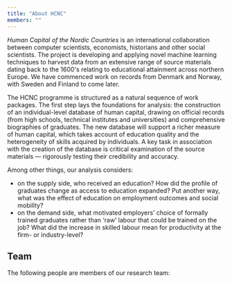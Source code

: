 ```yaml
---
title: "About HCNC"
members: ""
---
```


*Human Capital of the Nordic Countries* is an international collaboration between computer scientists, economists, historians and other social scientists. The project is developing and applying novel machine learning techniques to harvest data from an extensive range of source materials dating back to the 1600's relating to educational attainment across northern Europe. We have commenced work on records from Denmark and Norway, with Sweden and Finland to come later.

The HCNC programme is structured as a natural sequence of work packages. The first step lays the foundations for analysis: the construction of an individual-level database of human capital, drawing on official records (from high schools, technical institutes and universities) and comprehensive biographies of graduates. The new database will support a richer measure of human capital, which takes account of education quality and the heterogeneity of skills acquired by individuals. A key task in association with the creation of the database is critical examination of the source materials — rigorously testing their credibility and accuracy.

Among other things, our analysis considers:
- on the supply side, who received an education? How did the profile of graduates change as access to education expanded? Put another way, what was the effect of education on employment outcomes and social mobility?
- on the demand side, what motivated employers’ choice of formally trained graduates rather than ‘raw’ labour that could be trained on the job? What did the increase in skilled labour mean for productivity at the firm- or industry-level?

## Team

The following people are members of our research team:
